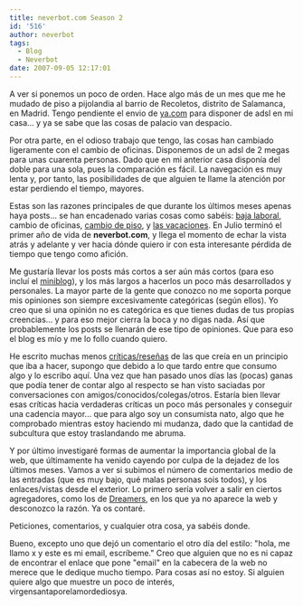 ```yaml
---
title: neverbot.com Season 2
id: '516'
author: neverbot
tags:
  - Blog
  - Neverbot
date: 2007-09-05 12:17:01
---
```


A ver si ponemos un poco de orden. Hace algo más de un mes que me he mudado de piso a pijolandia al barrio de Recoletos, distrito de Salamanca, en Madrid. Tengo pendiente el envio de [ya.com](http://www.ya.com/) para disponer de adsl en mi casa... y ya se sabe que las cosas de palacio van despacio.

Por otra parte, en el odioso trabajo que tengo, las cosas han cambiado ligeramente con el cambio de oficinas. Disponemos de un adsl de 2 megas para unas cuarenta personas. Dado que en mi anterior casa disponía del doble para una sola, pues la comparación es fácil. La navegación es muy lenta y, por tanto, las posibilidades de que alguien te llame la atención por estar perdiendo el tiempo, mayores.

Estas son las razones principales de que durante los últimos meses apenas haya posts... se han encadenado varias cosas como sabéis: [baja laboral](http://localhost:8000/mundo-real%e2%84%a2/primera-fractura-que-divertido/), cambio de oficinas, [cambio de piso](http://localhost:8000/mundo-real%e2%84%a2/mudanzas-mudanzas/), y [las vacaciones](http://localhost:8000/miniblog/diario-de-guerra/). En Julio terminó el primer año de vida de **neverbot.com**, y llega el momento de echar la vista atrás y adelante y ver hacia dónde quiero ir con esta interesante pérdida de tiempo que tengo como afición.

Me gustaría llevar los posts más cortos a ser aún más cortos (para eso incluí el [miniblog](http://localhost:8000s/miniblog/)), y los más largos a hacerlos un poco más desarrollados y personales. La mayor parte de la gente que conozco no me soporta porque mis opiniones son siempre excesivamente categóricas (según ellos). Yo creo que si una opinión no es categórica es que tienes dudas de tus propias creencias... y para eso mejor cierra la boca y no digas nada. Así que probablemente los posts se llenarán de ese tipo de opiniones. Que para eso el blog es mío y me lo follo cuando quiero.

He escrito muchas menos [críticas/reseñas](http://localhost:8000s/resenas/) de las que creía en un principio que iba a hacer, supongo que debido a lo que tardo entre que consumo algo y lo escribo aquí. Una vez que han pasado unos días las (pocas) ganas que podía tener de contar algo al respecto se han visto saciadas por conversaciones con amigos/conocidos/colegas/otros. Estaría bien llevar esas críticas hacia verdaderas críticas un poco más personales y conseguir una cadencia mayor... que para algo soy un consumista nato, algo que he comprobado mientras estoy haciendo mi mudanza, dado que la cantidad de subcultura que estoy traslandando me abruma.

Y por último investigaré formas de aumentar la importancia global de la web, que últimamente ha venido cayendo por culpa de la dejadez de los últimos meses. Vamos a ver si subimos el número de comentarios medio de las entradas (que es muy bajo, qué malas personas sois todos), y los enlaces/vistas desde el exterior. Lo primero sería volver a salir en ciertos agregadores, como los de [Dreamers](http://dreamers.com/), en los que ya no aparece la web y desconozco la razón. Ya os contaré.

Peticiones, comentarios, y cualquier otra cosa, ya sabéis donde.

Bueno, excepto uno que dejó un comentario el otro día del estilo: "hola, me llamo x y este es mi email, escríbeme." Creo que alguien que no es ni capaz de encontrar el enlace que pone "email" en la cabecera de la web no merece que le dedique mucho tiempo. Para cosas así no estoy. Si alguien quiere algo que muestre un poco de interés, virgensantaporelamordediosya.